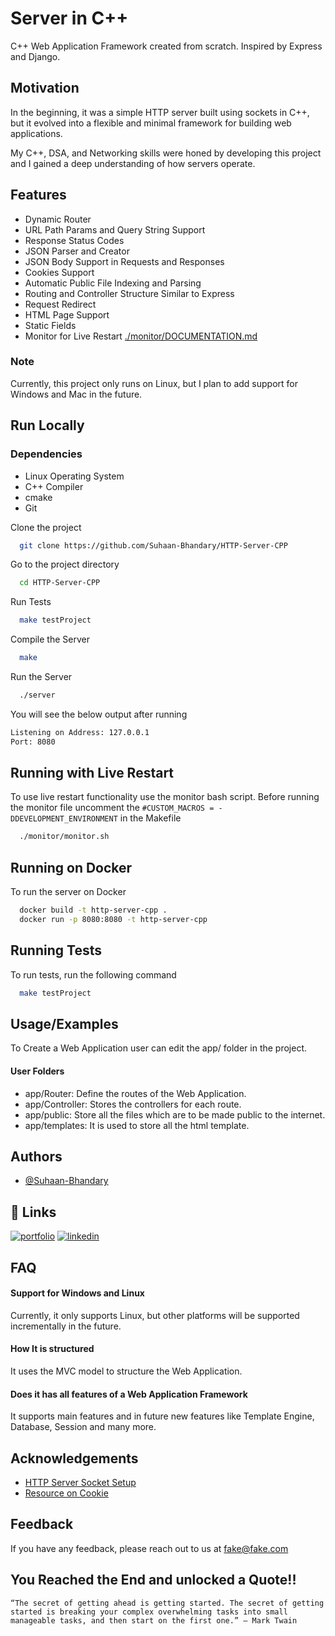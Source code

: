 # Server in C++

C++ Web Application Framework created from scratch. Inspired by Express and Django.

## Motivation

In the beginning, it was a simple HTTP server built using sockets in C++, but it evolved into a flexible and minimal framework for building web applications.

My C++, DSA, and Networking skills were honed by developing this project and I gained a deep understanding of how servers operate.

## Features

- Dynamic Router
- URL Path Params and Query String Support
- Response Status Codes
- JSON Parser and Creator
- JSON Body Support in Requests and Responses
- Cookies Support
- Automatic Public File Indexing and Parsing
- Routing and Controller Structure Similar to Express
- Request Redirect
- HTML Page Support
- Static Fields
- Monitor for Live Restart [./monitor/DOCUMENTATION.md](./monitor/DOCUMENTATION.md)

### Note

Currently, this project only runs on Linux, but I plan to add support for Windows and Mac in the future.

## Run Locally

### Dependencies

- Linux Operating System
- C++ Compiler
- cmake
- Git

Clone the project

```bash
  git clone https://github.com/Suhaan-Bhandary/HTTP-Server-CPP
```

Go to the project directory

```bash
  cd HTTP-Server-CPP
```

Run Tests

```bash
  make testProject
```

Compile the Server

```bash
  make
```

Run the Server

```bash
  ./server
```

You will see the below output after running

```bash
Listening on Address: 127.0.0.1
Port: 8080
```

## Running with Live Restart

To use live restart functionality use the monitor bash script.
Before running the monitor file uncomment the `#CUSTOM_MACROS = -DDEVELOPMENT_ENVIRONMENT` in the Makefile

```bash
  ./monitor/monitor.sh
```

## Running on Docker

To run the server on Docker

```bash
  docker build -t http-server-cpp .
  docker run -p 8080:8080 -t http-server-cpp
```

## Running Tests

To run tests, run the following command

```bash
  make testProject
```

## Usage/Examples

To Create a Web Application user can edit the app/ folder in the project.

#### User Folders

- app/Router: Define the routes of the Web Application.
- app/Controller: Stores the controllers for each route.
- app/public: Store all the files which are to be made public to the internet.
- app/templates: It is used to store all the html template.

## Authors

- [@Suhaan-Bhandary](https://github.com/Suhaan-Bhandary)

## 🔗 Links

[![portfolio](https://img.shields.io/badge/my_portfolio-000?style=for-the-badge&logo=ko-fi&logoColor=white)](https://suhaan-bhandary.github.io/suhaan-portfolio/)
[![linkedin](https://img.shields.io/badge/linkedin-0A66C2?style=for-the-badge&logo=linkedin&logoColor=white)](https://www.linkedin.com/in/suhaan-bhandary)

## FAQ

#### Support for Windows and Linux

Currently, it only supports Linux, but other platforms will be supported incrementally in the future.

#### How It is structured

It uses the MVC model to structure the Web Application.

#### Does it has all features of a Web Application Framework

It supports main features and in future new features like Template Engine, Database, Session and many more.

## Acknowledgements

- [HTTP Server Socket Setup](https://osasazamegbe.medium.com/showing-building-an-http-server-from-scratch-in-c-2da7c0db6cb7)
- [Resource on Cookie](https://developer.mozilla.org/en-US/docs/Web/HTTP/Headers/cookie)

## Feedback

If you have any feedback, please reach out to us at fake@fake.com

## You Reached the End and unlocked a Quote!!

```
“The secret of getting ahead is getting started. The secret of getting started is breaking your complex overwhelming tasks into small manageable tasks, and then start on the first one.” — Mark Twain
```
